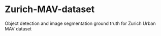 # Zurich-MAV-dataset
Object detection and image segmentation ground truth for Zurich Urban MAV dataset
